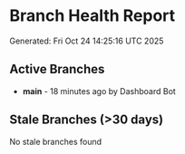 # Branch Health Report
Generated: Fri Oct 24 14:25:16 UTC 2025

## Active Branches
- **main** - 18 minutes ago by Dashboard Bot

## Stale Branches (>30 days)
No stale branches found
